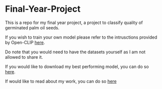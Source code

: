 # Final-Year-Project

This is a repo for my final year project, a project to classify quality of germinated palm oil seeds. 

If you wish to train your own model please refer to the intrusctions provided by Open-CLIP [here](https://github.com/mlfoundations/open_clip).

Do note that you would need to have the datasets yourself as I am not allowed to share it. 

If you would like to download my best performing model, you can do so [here](https://drive.google.com/file/d/12X7ruypENN5Sr6fJgNI5YL4qj1JAMDZi/view?usp=drive_link).

If would like to read about my work, you can do so [here](<https://github.com/JohnCXH/Final-Year-Project/master/John Chieng Xiang Hao 20300676_Final Report - 2024.pdf](https://github.com/JohnCXH/Final-Year-Project/blob/master/John%20Chieng%20Xiang%20Hao%2020300676_Final%20Report%20-%202024.pdf)>)
